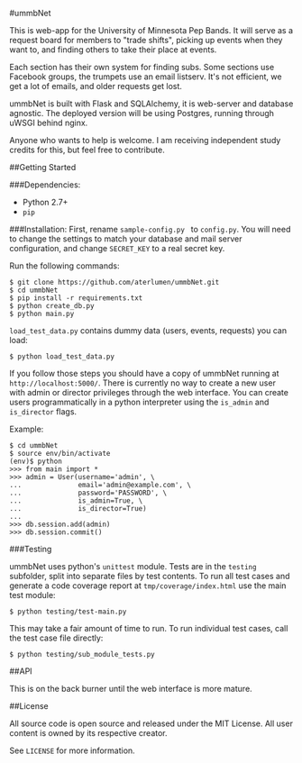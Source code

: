 #ummbNet

This is web-app for the University of Minnesota Pep Bands. It will serve as a request board for members to "trade shifts", picking up events when they want to, and finding others to take their place at events.


Each section has their own system for finding subs. Some sections use Facebook groups, the trumpets use an email listserv. It's not efficient, we get a lot of emails, and older requests get lost.


ummbNet is built with Flask and SQLAlchemy, it is web-server and database agnostic. The deployed version will be using Postgres, running through uWSGI behind nginx.


Anyone who wants to help is welcome. I am receiving independent study credits for this, but feel free to contribute.


##Getting Started

###Dependencies:

+ Python 2.7+
+ `pip`

###Installation:
First, rename `sample-config.py	` to `config.py`. You will need to change the settings to match your database and mail server configuration, and change `SECRET_KEY` to a real secret key.

Run the following commands:

    $ git clone https://github.com/aterlumen/ummbNet.git
    $ cd ummbNet
    $ pip install -r requirements.txt
    $ python create_db.py
    $ python main.py

`load_test_data.py` contains dummy data (users, events, requests) you can load:

    $ python load_test_data.py

If you follow those steps you should have a copy of ummbNet running at `http://localhost:5000/`. There is currently no way to create a new user with admin or director privileges through the web interface. You can create users programmatically in a python interpreter using the `is_admin` and `is_director` flags. 

Example:

    $ cd ummbNet
    $ source env/bin/activate
    (env)$ python
    >>> from main import *
    >>> admin = User(username='admin', \
    ...              email='admin@example.com', \
    ...              password='PASSWORD', \
    ...              is_admin=True, \
    ...              is_director=True)
    ...
    >>> db.session.add(admin)
    >>> db.session.commit()

###Testing

ummbNet uses python's `unittest` module. Tests are in the `testing` subfolder, split into separate files by test contents. To run all test cases and generate a code coverage report at `tmp/coverage/index.html` use the main test module:

    $ python testing/test-main.py

This may take a fair amount of time to run. To run individual test cases, call the test case file directly:

    $ python testing/sub_module_tests.py

##API

This is on the back burner until the web interface is more mature.


##License

All source code is open source and released under the MIT License. All user content is owned by its respective creator.

See `LICENSE` for more information.